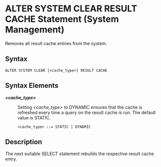 <!-- loio97dca93d321540faa947abe647ebdf6b -->

# ALTER SYSTEM CLEAR RESULT CACHE Statement \(System Management\)

Removes all result cache entries from the system.



## Syntax

```
ALTER SYSTEM CLEAR [<cache_type>] RESULT CACHE
```



## Syntax Elements


<dl>
<dt><b>

*<cache\_type\>*

</b></dt>
<dd>

Setting *<cache\_type\>* to DYNAMIC ensures that the cache is refreshed every time a query on the result cache is run. The default value is STATIC.

```
<cache_type> ::= STATIC | DYNAMIC
```



</dd>
</dl>



## Description

The next suitable SELECT statement rebuilds the respective result cache entry.

